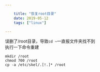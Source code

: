 ```yaml
---

    title: "恢复root目录"
    date: 2019-05-12
    tags: ["linux"]

---
```

误删了/root目录，导致`cd ~`一直报文件夹找不到  
执行一下命令重建  
```shell
mkdir /root
chmod 700 /root
cp -a /etc/skel/.[!.]* /root
```